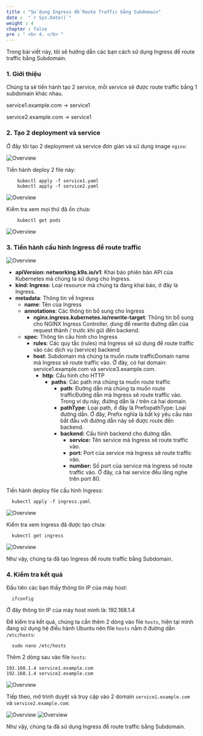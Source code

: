 ```yaml
---
title : "Sử dụng Ingress để Route Traffic bằng Subdomain"
date :  "`r Sys.Date()`" 
weight : 4
chapter : false
pre : " <b> 4. </b> "
---
```


Trong bài viết này, tôi sẽ hướng dẫn các bạn cách sử dụng Ingress để route traffic bằng Subdomain.

### 1. Giới thiệu

Chúng ta sẽ tiến hành tạo 2 service, mỗi service sẽ được route traffic bằng 1 subdomain khác nhau.

service1.example.com -> service1

service2.example.com -> service1

### 2. Tạo 2 deployment và service

Ở đây tôi tạo 2 deployment và service đơn giản và sử dụng image `nginx`:

![Overview](/fcj-ss2-workshop-002/images/07.png)

Tiến hành deploy 2 file này:

        kubectl apply -f service1.yaml
        kubectl apply -f service2.yaml

![Overview](/fcj-ss2-workshop-002/images/08.png)

Kiểm tra xem mọi thứ đã ổn chưa:

        kubectl get pods

![Overview](/fcj-ss2-workshop-002/images/09.png)

### 3. Tiến hành cấu hình Ingress để route traffic

![Overview](/fcj-ss2-workshop-002/images/10.png)

- **apiVersion: networking.k9s.io/v1**: Khai báo phiên bản API của Kubernetes mà chúng ta sử dụng cho Ingress.
- **kind: Ingress**: Loại resource mà chúng ta đang khai báo, ở đây là Ingress.
- **metadata**: Thông tin về Ingress
  - **name**: Tên của Ingress
  - **annotations**: Các thông tin bổ sung cho Ingress
    - **nginx.ingress.kubernetes.io/rewrite-target**: Thông tin bổ sung cho NGINX Ingress Controller, dùng để rewrite đường dẫn của request thành / trước khi gửi đến backend. 
  - **spec**: Thông tin cấu hình cho Ingress
    - **rules**: Các quy tắc (rules) mà Ingress sẽ sử dụng để route traffic vào các dịch vụ (service) backend 
    - **host**: Subdomain mà chúng ta muốn route trafficDomain name mà Ingress sẽ route traffic vào. Ở đây, có hai domain: service1.example.com và service3.example.com.
        - **http**: Cấu hình cho HTTP
          - **paths**: Các path mà chúng ta muốn route traffic
            - **path**: Đường dẫn mà chúng ta muốn route trafficĐường dẫn mà Ingress sẽ route traffic vào. Trong ví dụ này, đường dẫn là / trên cả hai domain.
            - **pathType**: Loại path, ở đây là PrefixpathType: Loại đường dẫn. Ở đây, Prefix nghĩa là bất kỳ yêu cầu nào bắt đầu với đường dẫn này sẽ được route đến backend.
            - **backend:** Cấu hình backend cho đường dẫn.
              - **service:** Tên service mà Ingress sẽ route traffic vào.
              - **port:** Port của service mà Ingress sẽ route traffic vào.
              - **number:** Số port của service mà Ingress sẽ route traffic vào. Ở đây, cả hai service đều lắng nghe trên port 80.

Tiến hành deploy file cấu hình Ingress:

      kubectl apply -f ingress.yaml

![Overview](/fcj-ss2-workshop-002/images/11.png)

Kiểm tra xem Ingress đã được tạo chưa:

      kubectl get ingress

![Overview](/fcj-ss2-workshop-002/images/12.png)

Như vậy, chúng ta đã tạo Ingress để route traffic bằng Subdomain.

### 4. Kiểm tra kết quả

Đầu tiên các bạn thấy thông tin IP của máy host:

      ifconfig

Ở đây thông tin IP của máy host mình là: 192.168.1.4

Để kiểm tra kết quả, chúng ta cần thêm 2 dòng vào file `hosts`, hiện tại mình đang sử dụng hệ điều hành Ubuntu nên file `hosts` nằm ở đường dẫn `/etc/hosts`:

      sudo nano /etc/hosts

Thêm 2 dòng sau vào file `hosts`:

    192.168.1.4 service1.example.com
    192.168.1.4 service2.example.com

![Overview](/fcj-ss2-workshop-002/images/13.png)

Tiếp theo, mở trình duyệt và truy cập vào 2 domain `service1.example.com` và `service2.example.com`:

![Overview](/fcj-ss2-workshop-002/images/14.png)
![Overview](/fcj-ss2-workshop-002/images/15.png)

Như vậy, chúng ta đã sử dụng Ingress để route traffic bằng Subdomain.
